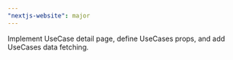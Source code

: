 ```yaml
---
"nextjs-website": major
---
```


Implement UseCase detail page, define UseCases props, and add UseCases data fetching.
